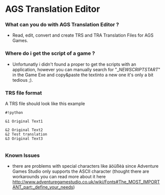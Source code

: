 # AGS Translation Editor #

### What can you do with AGS Translation Editor ? ###
* Read, edit, convert and create TRS and TRA Translation Files for AGS Games.

### Where do i get the script of a game ? ###
* Unfortunatly i didn't found a proper to get the scripts with an application, however you can manually search for "__NEWSCRIPTSTART_" in the Game Exe and copy&paste the textinto a new one it's only a bit tedious ;).

### TRS file format ###
A TRS file should look like this example

```
#!python

&1 Original Text1

&2 Original Text2
&2 Test translation
&3 Original Text3


```

### Known Issues ###
* there are problems with special characters like äöüßèà since Adventure Games Studio only supports the ASCII character (thought there are workarounds you can read more about it here http://www.adventuregamestudio.co.uk/wiki/Fonts#The_MOST_IMPORTANT_part:_define_your_needs)